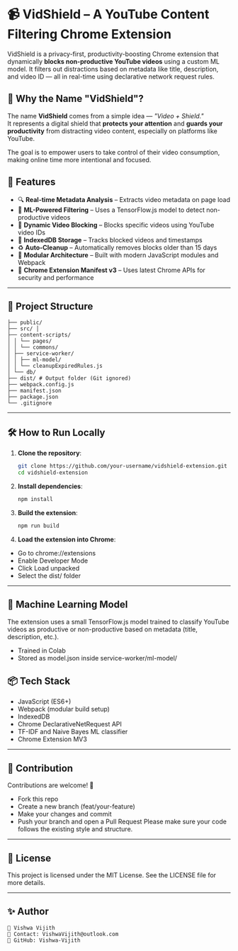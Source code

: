 # 📹 VidShield – A YouTube Content Filtering Chrome Extension

VidShield is a privacy-first, productivity-boosting Chrome extension that dynamically **blocks non-productive YouTube videos** using a custom ML model. It filters out distractions based on metadata like title, description, and video ID — all in real-time using declarative network request rules.

## 📛 Why the Name "VidShield"?

The name **VidShield** comes from a simple idea — _"Video + Shield."_  
It represents a digital shield that **protects your attention** and **guards your productivity** from distracting video content, especially on platforms like YouTube.

The goal is to empower users to take control of their video consumption, making online time more intentional and focused.

## 🚀 Features

- 🔍 **Real-time Metadata Analysis** – Extracts video metadata on page load  
- 🧠 **ML-Powered Filtering** – Uses a TensorFlow.js model to detect non-productive videos  
- 🚫 **Dynamic Video Blocking** – Blocks specific videos using YouTube video IDs  
- 💾 **IndexedDB Storage** – Tracks blocked videos and timestamps  
- ♻️ **Auto-Cleanup** – Automatically removes blocks older than 15 days  
- 🔧 **Modular Architecture** – Built with modern JavaScript modules and Webpack  
- 🧩 **Chrome Extension Manifest v3** – Uses latest Chrome APIs for security and performance  

---

## 📂 Project Structure
```
├── public/ 
├── src/ │ 
├── content-scripts/ 
│ │ └── pages/ 
│ │ └── commons/ 
│ ├── service-worker/ 
│ │ ├── ml-model/ 
│ │ └── cleanupExpiredRules.js 
│ └── db/ 
├── dist/ # Output folder (Git ignored) 
├── webpack.config.js 
├── manifest.json 
├── package.json 
└── .gitignore
```

---

## 🛠️ How to Run Locally

1. **Clone the repository**:
   ```bash
   git clone https://github.com/your-username/vidshield-extension.git
   cd vidshield-extension

2. **Install dependencies**:
   ```bash
   npm install

3. **Build the extension**:
   ```bash
   npm run build
   
4. **Load the extension into Chrome**:
  - Go to chrome://extensions
  - Enable Developer Mode
  - Click Load unpacked
  - Select the dist/ folder

---

## 🧠 Machine Learning Model
The extension uses a small TensorFlow.js model trained to classify YouTube videos as productive or non-productive based on metadata (title, description, etc.).
   - Trained in Colab
   - Stored as model.json inside service-worker/ml-model/

## 📦 Tech Stack
   - JavaScript (ES6+)
   - Webpack (modular build setup)
   - IndexedDB
   - Chrome DeclarativeNetRequest API
   - TF-IDF and Naive Bayes ML classifier
   - Chrome Extension MV3

---

## 🤝 Contribution
Contributions are welcome! 🚀
   - Fork this repo
   - Create a new branch (feat/your-feature)
   - Make your changes and commit
   - Push your branch and open a Pull Request
Please make sure your code follows the existing style and structure.

---

## 🪪 License
This project is licensed under the MIT License.
See the LICENSE file for more details.

---

## ✨ Author
```
👤 Vishwa Vijith
📧 Contact: VishwaVijith@outlook.com
🔗 GitHub: Vishwa-Vijith
```

